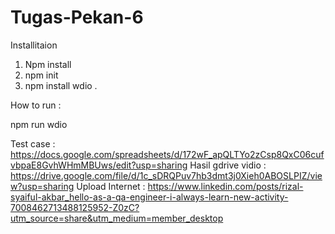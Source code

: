 # Tugas-Pekan-6

Installitaion
1. Npm install
2. npm init
3. npm install wdio . 

How to run : 

npm run wdio 

Test case : https://docs.google.com/spreadsheets/d/172wF_apQLTYo2zCsp8QxC06cufvbpaE8GvhWHmMBUws/edit?usp=sharing
Hasil gdrive vidio : https://drive.google.com/file/d/1c_sDRQPuv7hb3dmt3j0Xieh0ABOSLPIZ/view?usp=sharing
Upload Internet : https://www.linkedin.com/posts/rizal-syaiful-akbar_hello-as-a-qa-engineer-i-always-learn-new-activity-7008462713488125952-Z0zC?utm_source=share&utm_medium=member_desktop
